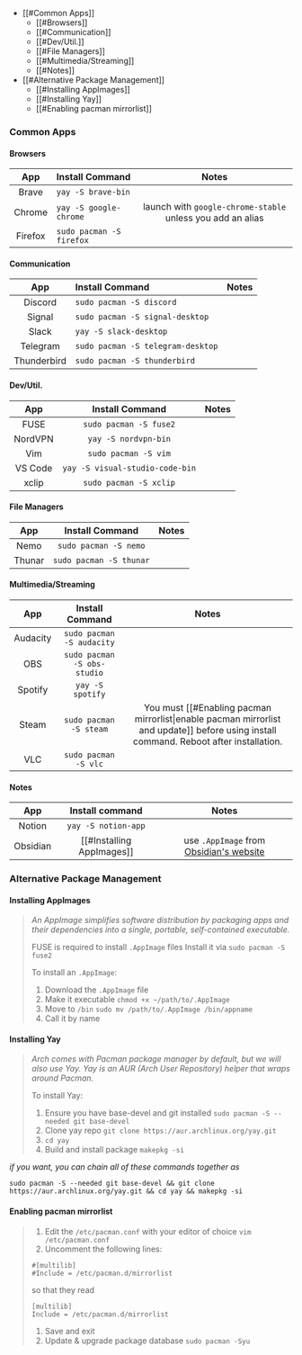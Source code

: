 - [[#Common Apps]]
	- [[#Browsers]]
	- [[#Communication]]
	- [[#Dev/Util.]]
	- [[#File Managers]]
	- [[#Multimedia/Streaming]]
	- [[#Notes]]
 - [[#Alternative Package Management]]
	- [[#Installing AppImages]]
	- [[#Installing Yay]]
	- [[#Enabling pacman mirrorlist]]
### Common Apps
#### Browsers
|App    |Install Command     |Notes|
|:-----:|:-------------------|:---:|
|Brave  |`yay -S brave-bin`     |     |
|Chrome |`yay -S google-chrome`  |launch with `google-chrome-stable` unless you add an alias|
|Firefox|`sudo pacman -S firefox`|     |
#### Communication
|App        |Install Command             |Notes|
|:---------:|:---------------------------|:---:|
|Discord    |`sudo pacman -S discord`        |     |
|Signal     |`sudo pacman -S signal-desktop`  |     |
|Slack      |`yay -S slack-desktop`          |     |
|Telegram   |`sudo pacman -S telegram-desktop`|     |
|Thunderbird|`sudo pacman -S thunderbird`     |     |
#### Dev/Util.
|App    |Install Command           |Notes|
|:-----:|:------------------------:|:---:|
|FUSE   |`sudo pacman -S fuse2`        |
|NordVPN|`yay -S nordvpn-bin`          |     |
|Vim    |`sudo pacman -S vim`          |     |
|VS Code|`yay -S visual-studio-code-bin`|     |
|xclip  |`sudo pacman -S xclip`        |     |
#### File Managers
|App   |Install Command    |Notes|
|:----:|:-----------------:|:---:|
|Nemo  |`sudo pacman -S nemo`  |     |
|Thunar|`sudo pacman -S thunar`|     |
#### Multimedia/Streaming
|App     |Install Command        |Notes|
|:------:|:---------------------:|:---:|
|Audacity|`sudo pacman -S audacity`  |     |
|OBS     |`sudo pacman -S obs-studio`|     |
|Spotify |`yay -S spotify`          |     |
|Steam   |`sudo pacman -S steam`     |You must [[#Enabling pacman mirrorlist\|enable pacman mirrorlist and update]] before using install command. Reboot after installation.|
|VLC     |`sudo pacman -S vlc`       |     |
#### Notes
| App | Install command | Notes |
|:---:|:---------------:|:-:|
|Notion|`yay -S notion-app`||
|Obsidian|[[#Installing AppImages]]|use `.AppImage` from [Obsidian's website](https://obsidian.md/download)|

### Alternative Package Management
#### Installing AppImages
>*An AppImage simplifies software distribution by packaging apps and their dependencies into a single, portable, self-contained executable.*
>
>FUSE is required to install `.AppImage` files
>	Install it via `sudo pacman -S fuse2`
>
>To install an `.AppImage`:
>	1. Download the `.AppImage` file
>	2. Make it executable 
>	`chmod +x ~/path/to/.AppImage`
>	4. Move to `/bin`
>	`sudo mv /path/to/.AppImage /bin/appname`
>	5. Call it by name



#### Installing Yay
>*Arch comes with Pacman package manager by default, but we will also use Yay. 
>Yay is an AUR (Arch User Repository) helper that wraps around Pacman.*
>
>To install Yay:
>	1. Ensure you have base-devel and git installed 
>	    `sudo pacman -S --needed git base-devel`
>	2. Clone yay repo `git clone https://aur.archlinux.org/yay.git`
>	3. `cd yay`
>	4. Build and install package `makepkg -si`

*if you want, you can chain all of these commands together as*
```
sudo pacman -S --needed git base-devel && git clone https://aur.archlinux.org/yay.git && cd yay && makepkg -si
```



#### Enabling pacman mirrorlist
>1. Edit the `/etc/pacman.conf` with your editor of choice
>	`vim /etc/pacman.conf`
>2. Uncomment the following lines:
>	```
>	#[multilib]
>	#Include = /etc/pacman.d/mirrorlist
>	```
>	so that they read
>	```
>	[multilib]
>	Include = /etc/pacman.d/mirrorlist
>	```
>1. Save and exit
>2. Update & upgrade package database
>	`sudo pacman -Syu`

